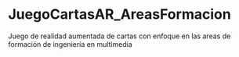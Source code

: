 # JuegoCartasAR_AreasFormacion
Juego de realidad aumentada de cartas con enfoque en las areas de formación de ingeniería en multimedia

